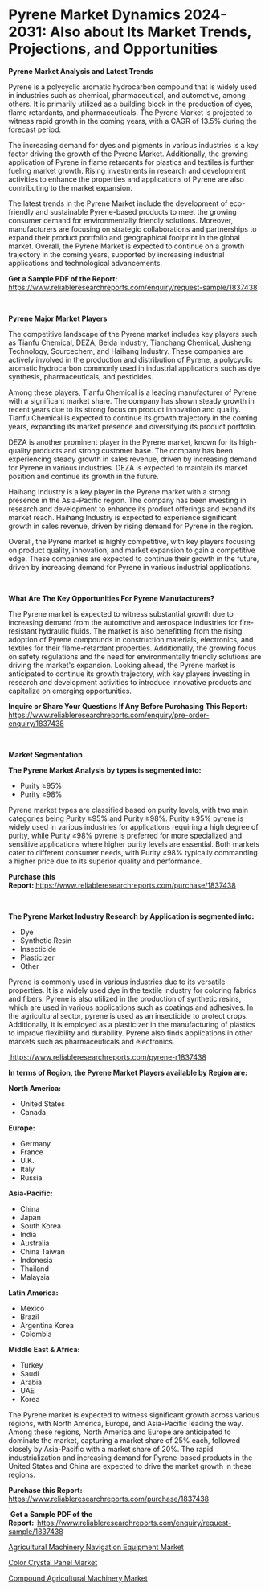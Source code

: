 <p><h1>Pyrene Market Dynamics 2024-2031: Also about Its Market Trends, Projections, and Opportunities</h1></p><p><strong>Pyrene Market Analysis and Latest Trends</strong></p>
<p><p>Pyrene is a polycyclic aromatic hydrocarbon compound that is widely used in industries such as chemical, pharmaceutical, and automotive, among others. It is primarily utilized as a building block in the production of dyes, flame retardants, and pharmaceuticals. The Pyrene Market is projected to witness rapid growth in the coming years, with a CAGR of 13.5% during the forecast period.</p><p>The increasing demand for dyes and pigments in various industries is a key factor driving the growth of the Pyrene Market. Additionally, the growing application of Pyrene in flame retardants for plastics and textiles is further fueling market growth. Rising investments in research and development activities to enhance the properties and applications of Pyrene are also contributing to the market expansion.</p><p>The latest trends in the Pyrene Market include the development of eco-friendly and sustainable Pyrene-based products to meet the growing consumer demand for environmentally friendly solutions. Moreover, manufacturers are focusing on strategic collaborations and partnerships to expand their product portfolio and geographical footprint in the global market. Overall, the Pyrene Market is expected to continue on a growth trajectory in the coming years, supported by increasing industrial applications and technological advancements.</p></p>
<p><strong>Get a Sample PDF of the Report:&nbsp;</strong> <a href="https://www.reliableresearchreports.com/enquiry/request-sample/1837438">https://www.reliableresearchreports.com/enquiry/request-sample/1837438</a></p>
<p>&nbsp;</p>
<p><strong>Pyrene Major Market Players</strong></p>
<p><p>The competitive landscape of the Pyrene market includes key players such as Tianfu Chemical, DEZA, Beida Industry, Tianchang Chemical, Jusheng Technology, Sourcechem, and Haihang Industry. These companies are actively involved in the production and distribution of Pyrene, a polycyclic aromatic hydrocarbon commonly used in industrial applications such as dye synthesis, pharmaceuticals, and pesticides.</p><p>Among these players, Tianfu Chemical is a leading manufacturer of Pyrene with a significant market share. The company has shown steady growth in recent years due to its strong focus on product innovation and quality. Tianfu Chemical is expected to continue its growth trajectory in the coming years, expanding its market presence and diversifying its product portfolio.</p><p>DEZA is another prominent player in the Pyrene market, known for its high-quality products and strong customer base. The company has been experiencing steady growth in sales revenue, driven by increasing demand for Pyrene in various industries. DEZA is expected to maintain its market position and continue its growth in the future.</p><p>Haihang Industry is a key player in the Pyrene market with a strong presence in the Asia-Pacific region. The company has been investing in research and development to enhance its product offerings and expand its market reach. Haihang Industry is expected to experience significant growth in sales revenue, driven by rising demand for Pyrene in the region.</p><p>Overall, the Pyrene market is highly competitive, with key players focusing on product quality, innovation, and market expansion to gain a competitive edge. These companies are expected to continue their growth in the future, driven by increasing demand for Pyrene in various industrial applications.</p></p>
<p>&nbsp;</p>
<p><strong>What Are The Key Opportunities For Pyrene Manufacturers?</strong></p>
<p><p>The Pyrene market is expected to witness substantial growth due to increasing demand from the automotive and aerospace industries for fire-resistant hydraulic fluids. The market is also benefitting from the rising adoption of Pyrene compounds in construction materials, electronics, and textiles for their flame-retardant properties. Additionally, the growing focus on safety regulations and the need for environmentally friendly solutions are driving the market's expansion. Looking ahead, the Pyrene market is anticipated to continue its growth trajectory, with key players investing in research and development activities to introduce innovative products and capitalize on emerging opportunities.</p></p>
<p><strong>Inquire or Share Your Questions If Any Before Purchasing This Report:</strong> <a href="https://www.reliableresearchreports.com/enquiry/pre-order-enquiry/1837438">https://www.reliableresearchreports.com/enquiry/pre-order-enquiry/1837438</a></p>
<p>&nbsp;</p>
<p><strong>Market Segmentation</strong></p>
<p><strong>The Pyrene Market Analysis by types is segmented into:</strong></p>
<p><ul><li>Purity ≥95%</li><li>Purity ≥98%</li></ul></p>
<p><p>Pyrene market types are classified based on purity levels, with two main categories being Purity ≥95% and Purity ≥98%. Purity ≥95% pyrene is widely used in various industries for applications requiring a high degree of purity, while Purity ≥98% pyrene is preferred for more specialized and sensitive applications where higher purity levels are essential. Both markets cater to different consumer needs, with Purity ≥98% typically commanding a higher price due to its superior quality and performance.</p></p>
<p><strong>Purchase this Report:&nbsp;</strong><a href="https://www.reliableresearchreports.com/purchase/1837438">https://www.reliableresearchreports.com/purchase/1837438</a></p>
<p>&nbsp;</p>
<p><strong>The Pyrene Market Industry Research by Application is segmented into:</strong></p>
<p><ul><li>Dye</li><li>Synthetic Resin</li><li>Insecticide</li><li>Plasticizer</li><li>Other</li></ul></p>
<p><p>Pyrene is commonly used in various industries due to its versatile properties. It is a widely used dye in the textile industry for coloring fabrics and fibers. Pyrene is also utilized in the production of synthetic resins, which are used in various applications such as coatings and adhesives. In the agricultural sector, pyrene is used as an insecticide to protect crops. Additionally, it is employed as a plasticizer in the manufacturing of plastics to improve flexibility and durability. Pyrene also finds applications in other markets such as pharmaceuticals and electronics.</p></p>
<p><a href="https://www.reliableresearchreports.com/pyrene-r1837438">&nbsp;https://www.reliableresearchreports.com/pyrene-r1837438</a></p>
<p><strong>In terms of Region, the Pyrene Market Players available by Region are:</strong></p>
<p>
    <p> <strong> North America: </strong>
        <ul>
            <li>United States</li>
            <li>Canada</li>
        </ul>
        </p> 
    <p> <strong> Europe: </strong>
        <ul>
            <li>Germany</li>
            <li>France</li>
            <li>U.K.</li>
            <li>Italy</li>
            <li>Russia</li>
        </ul>
        </p> 
    <p> <strong> Asia-Pacific: </strong>
        <ul>
            <li>China</li>
            <li>Japan</li>
            <li>South Korea</li>
            <li>India</li>
            <li>Australia</li>
            <li>China Taiwan</li>
            <li>Indonesia</li>
            <li>Thailand</li>
            <li>Malaysia</li>
        </ul>
        </p> 
    <p> <strong> Latin America: </strong>
        <ul>
            <li>Mexico</li>
            <li>Brazil</li>
            <li>Argentina Korea</li>
            <li>Colombia</li>
        </ul>
        </p> 
    <p> <strong> Middle East & Africa: </strong>
        <ul>
            <li>Turkey</li>
            <li>Saudi</li>
            <li>Arabia</li>
            <li>UAE</li>
            <li>Korea</li>
        </ul>
    </p>
    </p>
<p><p>The Pyrene market is expected to witness significant growth across various regions, with North America, Europe, and Asia-Pacific leading the way. Among these regions, North America and Europe are anticipated to dominate the market, capturing a market share of 25% each, followed closely by Asia-Pacific with a market share of 20%. The rapid industrialization and increasing demand for Pyrene-based products in the United States and China are expected to drive the market growth in these regions.</p></p>
<p><strong>Purchase this Report: </strong><a href="https://www.reliableresearchreports.com/purchase/1837438">https://www.reliableresearchreports.com/purchase/1837438</a></p>
<p>&nbsp;<strong>Get a Sample PDF of the Report:&nbsp;&nbsp;</strong><a href="https://www.reliableresearchreports.com/enquiry/request-sample/1837438">https://www.reliableresearchreports.com/enquiry/request-sample/1837438</a></p>
<p><strong></strong></p>
<p><p><a href="https://github.com/AlysaLedner2023/Market-Research-Report-List-2/blob/main/agricultural-machinery-navigation-equipment-market.md">Agricultural Machinery Navigation Equipment Market</a></p><p><a href="https://github.com/JermaineCrona2023/Market-Research-Report-List-2/blob/main/color-crystal-panel-market.md">Color Crystal Panel Market</a></p><p><a href="https://github.com/Sherrillcrooksxa8i18ucf2m/Market-Research-Report-List-3/blob/main/compound-agricultural-machinery-market.md">Compound Agricultural Machinery Market</a></p></p>